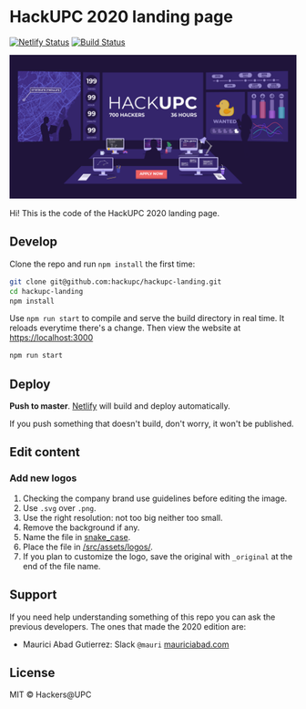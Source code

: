 # HackUPC 2020 landing page

[![Netlify Status](https://api.netlify.com/api/v1/badges/bb959f3f-1a5f-479e-80ec-d1f0c2ace501/deploy-status)](https://app.netlify.com/sites/hackupc/deploys) [![Build Status](https://travis-ci.com/hackupc/hackupc-landing.svg?branch=master)](https://travis-ci.com/hackupc/hackupc-landing)

![HackUPC 2020 landing preview](src/assets/ogimage.png)

Hi! This is the code of the HackUPC 2020 landing page.

## Develop

Clone the repo and run `npm install` the first time:

```sh
git clone git@github.com:hackupc/hackupc-landing.git
cd hackupc-landing
npm install
```

Use `npm run start` to compile and serve the build directory in real time. It reloads everytime there's a change. Then view the website at [https://localhost:3000](https://localhost:3000)

```sh
npm run start
```

## Deploy

**Push to master**. [Netlify](https://app.netlify.com/sites/hackupc) will build and deploy automatically.

If you push something that doesn't build, don't worry, it won't be published.

## Edit content

### Add new logos

1. Checking the company brand use guidelines before editing the image.
1. Use `.svg` over `.png`.
1. Use the right resolution: not too big neither too small.
1. Remove the background if any.
1. Name the file in [snake_case](https://medium.com/swlh/string-case-styles-camel-pascal-snake-and-kebab-case-981407998841).
1. Place the file in [/src/assets/logos/](/src/assets/logos/).
1. If you plan to customize the logo, save the original with `_original` at the end of the file name.

## Support

If you need help understanding something of this repo you can ask the previous developers. The ones that made the 2020 edition are:

- Maurici Abad Gutierrez: Slack `@mauri` [mauriciabad.com](https://mauriciabad.com/)

## License

MIT © Hackers@UPC
